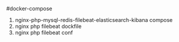 #docker-compose

1. nginx-php-mysql-redis-filebeat-elasticsearch-kibana compose
2. nginx php filebeat dockfile
3. nginx php filebeat conf
